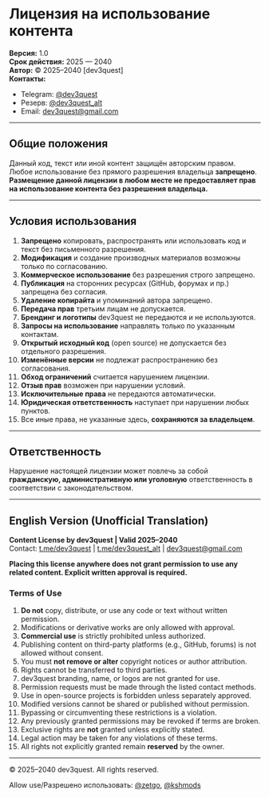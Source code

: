 # **Лицензия на использование контента**

**Версия:** 1.0  
**Срок действия:** 2025 — 2040  
**Автор:** © 2025–2040 [dev3quest]  
**Контакты:**  
- Telegram: [@dev3quest](https://t.me/dev3quest)  
- Резерв: [@dev3quest_alt](https://t.me/dev3quest_alt)  
- Email: dev3quest@gmail.com  

---

## **Общие положения**

Данный код, текст или иной контент защищён авторским правом. Любое использование без прямого разрешения владельца **запрещено**.  
**Размещение данной лицензии в любом месте не предоставляет прав на использование контента без разрешения владельца.**

---

## **Условия использования**

1. **Запрещено** копировать, распространять или использовать код и текст без письменного разрешения.
2. **Модификация** и создание производных материалов возможны только по согласованию.
3. **Коммерческое использование** без разрешения строго запрещено.
4. **Публикация** на сторонних ресурсах (GitHub, форумах и пр.) запрещена без согласия.
5. **Удаление копирайта** и упоминаний автора запрещено.
6. **Передача прав** третьим лицам не допускается.
7. **Брендинг и логотипы** dev3quest не передаются и не используются.
8. **Запросы на использование** направлять только по указанным контактам.
9. **Открытый исходный код** (open source) не допускается без отдельного разрешения.
10. **Изменённые версии** не подлежат распространению без согласования.
11. **Обход ограничений** считается нарушением лицензии.
12. **Отзыв прав** возможен при нарушении условий.
13. **Исключительные права** не передаются автоматически.
14. **Юридическая ответственность** наступает при нарушении любых пунктов.
15. Все иные права, не указанные здесь, **сохраняются за владельцем**.

---

## **Ответственность**

Нарушение настоящей лицензии может повлечь за собой **гражданскую, административную или уголовную** ответственность в соответствии с законодательством.

---

## **English Version (Unofficial Translation)**

**Content License by dev3quest | Valid 2025–2040**  
Contact: [t.me/dev3quest](https://t.me/dev3quest) | [t.me/dev3quest_alt](https://t.me/dev3quest_alt) | dev3quest@gmail.com

**Placing this license anywhere does not grant permission to use any related content. Explicit written approval is required.**

### **Terms of Use**

1. **Do not** copy, distribute, or use any code or text without written permission.
2. Modifications or derivative works are only allowed with approval.
3. **Commercial use** is strictly prohibited unless authorized.
4. Publishing content on third-party platforms (e.g., GitHub, forums) is not allowed without consent.
5. You must **not remove or alter** copyright notices or author attribution.
6. Rights cannot be transferred to third parties.
7. dev3quest branding, name, or logos are not granted for use.
8. Permission requests must be made through the listed contact methods.
9. Use in open-source projects is forbidden unless separately approved.
10. Modified versions cannot be shared or published without permission.
11. Bypassing or circumventing these restrictions is a violation.
12. Any previously granted permissions may be revoked if terms are broken.
13. Exclusive rights are **not** granted unless explicitly stated.
14. Legal action may be taken for any violations of these terms.
15. All rights not explicitly granted remain **reserved** by the owner.

---

© 2025–2040 dev3quest. All rights reserved.

Allow use/Разрешено использовать: [@zetgo](https://t.me/zetgo), [@kshmods](https://t.me/kshmods)
